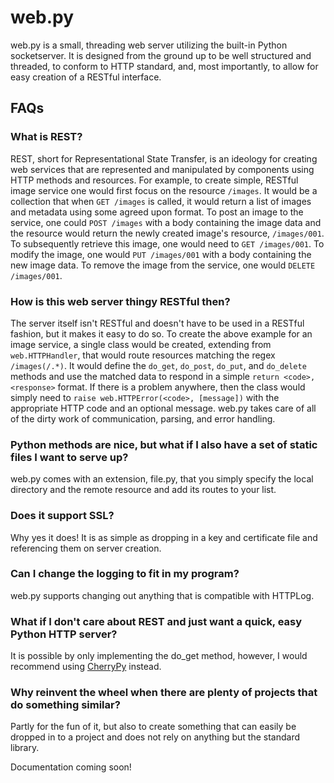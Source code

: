 web.py
======
web.py is a small, threading web server utilizing the built-in Python socketserver. It is designed from the ground up to be well structured and threaded, to conform to HTTP standard, and, most importantly, to allow for easy creation of a RESTful interface.

FAQs
---
### What is REST? ###
REST, short for Representational State Transfer, is an ideology for creating web services that are represented and manipulated by components using HTTP methods and resources. For example, to create simple, RESTful image service one would first focus on the resource `/images`. It would be a collection that when `GET /images` is called, it would return a list of images and metadata using some agreed upon format. To post an image to the service, one could `POST /images` with a body containing the image data and the resource would return the newly created image's resource, `/images/001`. To subsequently retrieve this image, one would need to `GET /images/001`. To modify the image, one would `PUT /images/001` with a body containing the new image data. To remove the image from the service, one would `DELETE /images/001`.

### How is this web server thingy RESTful then? ###
The server itself isn't RESTful and doesn't have to be used in a RESTful fashion, but it makes it easy to do so. To create the above example for an image service, a single class would be created, extending from `web.HTTPHandler`, that would route resources matching the regex `/images(/.*)`. It would define the `do_get`, `do_post`, `do_put`, and `do_delete` methods and use the matched data to respond in a simple `return <code>, <response>` format. If there is a problem anywhere, then the class would simply need to `raise web.HTTPError(<code>, [message])` with the appropriate HTTP code and an optional message. web.py takes care of all of the dirty work of communication, parsing, and error handling.

### Python methods are nice, but what if I also have a set of static files I want to serve up? ###
web.py comes with an extension, file.py, that you simply specify the local directory and the remote resource and add its routes to your list.

### Does it support SSL? ###
Why yes it does! It is as simple as dropping in a key and certificate file and referencing them on server creation.

### Can I change the logging to fit in my program? ###
web.py supports changing out anything that is compatible with HTTPLog.

### What if I don't care about REST and just want a quick, easy Python HTTP server? ###
It is possible by only implementing the do\_get method, however, I would recommend using [CherryPy](http://www.cherrypy.org/) instead.

### Why reinvent the wheel when there are plenty of projects that do something similar? ###
Partly for the fun of it, but also to create something that can easily be dropped in to a project and does not rely on anything but the standard library.

Documentation coming soon!
